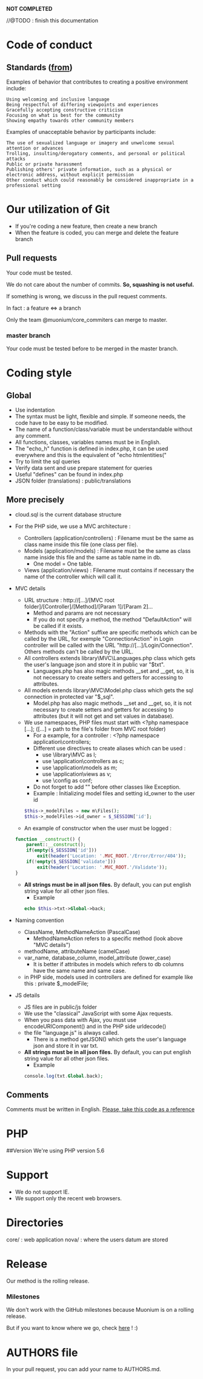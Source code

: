**NOT COMPLETED**

//@TODO : finish this documentation

# Code of conduct

## Standards ([from](http://contributor-covenant.org/version/1/4/))

Examples of behavior that contributes to creating a positive environment include:

    Using welcoming and inclusive language
    Being respectful of differing viewpoints and experiences
    Gracefully accepting constructive criticism
    Focusing on what is best for the community
    Showing empathy towards other community members

Examples of unacceptable behavior by participants include:

    The use of sexualized language or imagery and unwelcome sexual attention or advances
    Trolling, insulting/derogatory comments, and personal or political attacks
    Public or private harassment
    Publishing others' private information, such as a physical or electronic address, without explicit permission
    Other conduct which could reasonably be considered inappropriate in a professional setting

# Our utilization of Git

- If you're coding a new feature, then create a new branch
- When the feature is coded, you can merge and delete the feature branch

## Pull requests

Your code must be tested.

We do not care about the number of commits. **So, squashing is not useful.**

If something is wrong, we discuss in the pull request comments.

In fact : a feature <=> a branch

Only the team @muonium/core_commiters  can merge to master.

### master branch

Your code must be tested before to be merged in the master branch.

# Coding style

## Global

- Use indentation
- The syntax must be light, flexible and simple. If someone needs, the code have to be easy to be modified.
- The name of a function/class/variable must be understandable without any comment.
- All functions, classes, variables names must be in English.
- The "echo_h" function is defined in index.php, it can be used everywhere and this is the equivalent of "echo htmlentities("
- Try to limit the sql queries
- Verify data sent and use prepare statement for queries
- Useful "defines" can be found in index.php
- JSON folder (translations) : public/translations

## More precisely
- cloud.sql is the current database structure

- For the PHP side, we use a MVC architecture :
    - Controllers (application/controllers) : Filename must be the same as class name inside this file (one class per file).
    - Models (application/models) : Filename must be the same as class name inside this file and the same as table name in db.
        - One model = One table.
    - Views (application/views) : Filename must contains if necessary the name of the controller which will call it.

- MVC details
    - URL structure : http://[...]/[MVC root folder]/[Controller]/[Method]/[Param 1]/[Param 2]...
        - Method and params are not necessary
        - If you do not specify a method, the method "DefaultAction" will be called if it exists.
    - Methods with the "Action" suffixe are specific methods which can be called by the URL, for exemple "ConnectionAction" in Login controller will be called with the URL "http://[...]/Login/Connection". Others methods can't be called by the URL.
    - All controllers extends library\MVC\Languages.php class which gets the user's language json and store it in public var "$txt".
        - Languages.php has also magic methods __set and __get, so, it is not necessary to create setters and getters for accessing to attributes.
    - All models extends library\MVC\Model.php class which gets the sql connection in protected var "$_sql".
        - Model.php has also magic methods __set and __get, so, it is not necessary to create setters and getters for accessing to attributes (but it will not get and set values in database).
    - We use namespaces, PHP files must start with <?php namespace [...]; ([...] = path to the file's folder from MVC root folder)
        - For a example, for a controller : <?php namespace application\controllers;
        - Different use directives to create aliases which can be used :
            - use \library\MVC as l;
            - use \application\controllers as c;
            - use \application\models as m;
            - use \application\views as v;
            - use \config as conf;
        - Do not forget to add "\" before other classes like Exception.
        - Example : Initializing model files and setting id_owner to the user id 
        ```php
        $this->_modelFiles = new m\Files();
        $this->_modelFiles->id_owner = $_SESSION['id'];
        ```
    - An example of constructor when the user must be logged :
    ```php
    function __construct() {
        parent::__construct();
        if(empty($_SESSION['id']))
            exit(header('Location: '.MVC_ROOT.'/Error/Error/404'));
        if(!empty($_SESSION['validate']))
            exit(header('Location: '.MVC_ROOT.'/Validate'));
    }
    ```
    
    - **All strings must be in all json files.** By default, you can put english string value for all other json files.
        - Example
        ```php
        echo $this->txt->Global->back;
        ```

- Naming convention
    - ClassName, MethodNameAction (PascalCase)
        - MethodNameAction refers to a specific method (look above "MVC details")
    - methodName, attributeName (camelCase)
    - var_name, database_column, model_attribute (lower_case)
        - It is better if attributes in models which refers to db columns have the same name and same case.
    - in PHP side, models used in controllers are defined for example like this : private $_modelFile;

- JS details
    - JS files are in public/js folder
    - We use the "classical" JavaScript with some Ajax requests.
    - When you pass data with Ajax, you must use encodeURIComponent() and in the PHP side urldecode()
    - the file "language.js" is always called.
        - There is a method getJSON() which gets the user's language json and store it in var txt.
    - **All strings must be in all json files.** By default, you can put english string value for all other json files.
        - Example
        ```php
        console.log(txt.Global.back);
        ```

## Comments
Comments must be written in English.
[Please, take this code as a reference](https://github.com/muonium/core/blob/master/application/controllers/Login.php)

# PHP
##Version
We're using PHP version 5.6

# Support
- We do not support IE.
- We support only the recent web browsers.

# Directories

core/ : web application
nova/ : where the users datum are stored

# Release
Our method is the rolling release.

### Milestones
We don't work with the GitHub milestones because Muonium is on a rolling release.

But if you want to know where we go, check [here](https://muonium.ch/photon/Adventure) ! :)

# AUTHORS file

In your pull request, you can add your name to AUTHORS.md.
